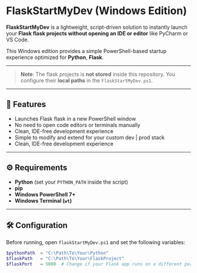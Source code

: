 # FlaskStartMyDev (Windows Edition)

**FlaskStartMyDev** is a lightweight, script-driven solution to instantly launch your **Flask flask projects without opening an IDE or editor** like PyCharm or VS Code.

This Windows edition provides a simple PowerShell-based startup experience optimized for **Python**, **Flask**.

---

> **Note**: The flask projects is **not stored** inside this repository. You configure their **local paths** in the `FlaskStartMyDev.ps1`.

---

## 🚀 Features

- Launches Flask flask in a new PowerShell window 
- No need to open code editors or terminals manually  
- Clean, IDE-free development experience
- Simple to modify and extend for your custom dev | prod stack
- Clean, IDE-free development experience
---

## ⚙️ Requirements

- **Python** (set your `PYTHON_PATH` inside the script)  
- **pip**
- **Windows PowerShell 7+**  
- **Windows Terminal (`wt`)**

---

## 🛠️ Configuration

Before running, open `flaskStartMyDev.ps1` and set the following variables:

```powershell
$pythonPath  = "C:\Path\To\Your\Python"
$flaskPath   = "C:\Path\To\Your\FlaskProject"
$flaskPort   = 5000  # Change if your Flask app runs on a different port
